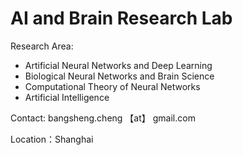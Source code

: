 # AI and Brain Research Lab

Research Area:
- Artificial Neural Networks and Deep Learning
- Biological Neural Networks and Brain Science
- Computational Theory of Neural Networks
- Artificial Intelligence

Contact: bangsheng.cheng 【at】 gmail.com

Location：Shanghai

<!---
chengbangsheng/chengbangsheng is a ✨ special ✨ repository because its `README.md` (this file) appears on your GitHub profile.
You can click the Preview link to take a look at your changes.
--->
